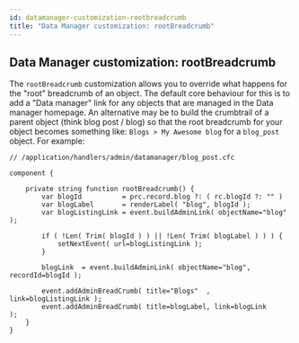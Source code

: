```yaml
---
id: datamanager-customization-rootbreadcrumb
title: "Data Manager customization: rootBreadcrumb"
---
```


## Data Manager customization: rootBreadcrumb

The `rootBreadcrumb` customization allows you to override what happens for the "root" breadcrumb of an object. The default core behaviour for this is to add a "Data manager" link for any objects that are managed in the Data manager homepage. An alternative may be to build the crumbtrail of a parent object (think blog post / blog) so that the root breadcrumb for your object becomes something like: `Blogs > My Awesome blog` for a `blog_post` object. For example:

```luceescript
// /application/handlers/admin/datamanager/blog_post.cfc

component {

	private string function rootBreadcrumb() {
		var blogId          = prc.record.blog ?: ( rc.blogId ?: "" )
		var blogLabel       = renderLabel( "blog", blogId );
		var blogListingLink = event.buildAdminLink( objectName="blog" );

		if ( !Len( Trim( blogId ) ) || !Len( Trim( blogLabel ) ) ) {
			setNextEvent( url=blogListingLink );
		}

		blogLink  = event.buildAdminLink( objectName="blog", recordId=blogId );

		event.addAdminBreadCrumb( title="Blogs"  , link=blogListingLink );
		event.addAdminBreadCrumb( title=blogLabel, link=blogLink        );
	}
}
```

